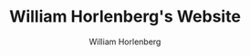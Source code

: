 ---
title: William Horlenberg's Website
author: William Horlenberg
url: https://2003horlenave.neocities.org
---